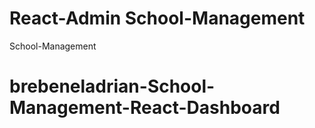 
# React-Admin  School-Management

School-Management
# brebeneladrian-School-Management-React-Dashboard
